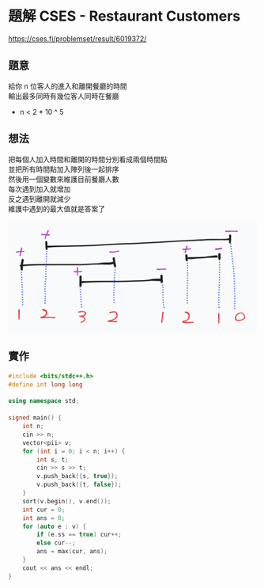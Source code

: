 # 題解 CSES - Restaurant Customers
https://cses.fi/problemset/result/6019372/
## 題意
給你 n 位客人的進入和離開餐廳的時間 \
輸出最多同時有幾位客人同時在餐廳
- n < 2 * 10 ^ 5

## 想法
把每個人加入時間和離開的時間分別看成兩個時間點 \
並把所有時間點加入陣列後一起排序 \
然後用一個變數來維護目前餐廳人數 \
每次遇到加入就增加 \
反之遇到離開就減少 \
維護中遇到的最大值就是答案了

![](https://github.com/dada878/blog/blob/master/2023-09-02-04-19-14.png?raw=true)
## 實作
```cpp
#include <bits/stdc++.h>
#define int long long
 
using namespace std;
 
signed main() {
	int n;
	cin >> n;
	vector<pii> v;
	for (int i = 0; i < n; i++) {
		int s, t;
		cin >> s >> t;
		v.push_back({s, true});
		v.push_back({t, false});
	}
	sort(v.begin(), v.end());
	int cur = 0;
	int ans = 0;
	for (auto e : v) {
		if (e.ss == true) cur++;
		else cur--;
		ans = max(cur, ans);
	}
	cout << ans << endl;
}
```